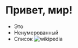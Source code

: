 # Привет, мир!
* Это
* Ненумерованный
* Список
![wikipedia](https://ru.wikipedia.org/wiki/Википедия)

